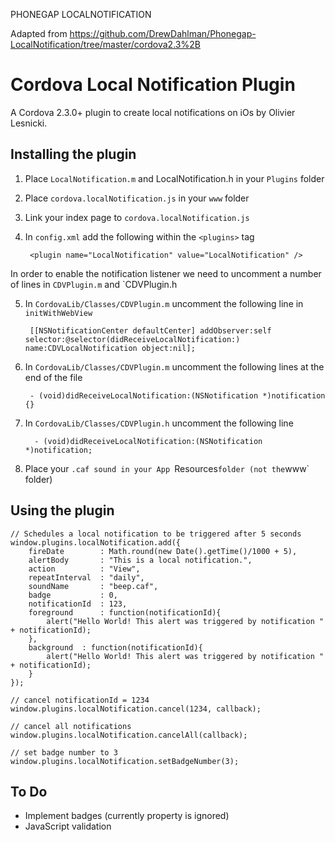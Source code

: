 PHONEGAP LOCALNOTIFICATION 

Adapted from https://github.com/DrewDahlman/Phonegap-LocalNotification/tree/master/cordova2.3%2B

Cordova Local Notification Plugin
=================================

A Cordova 2.3.0+ plugin to create local notifications on iOs by Olivier Lesnicki.


Installing the plugin
---------------------

1. Place `LocalNotification.m` and LocalNotification.h in your `Plugins` folder
2. Place `cordova.localNotification.js` in your `www` folder
3. Link your index page to `cordova.localNotification.js`
4. In `config.xml` add the following within the `<plugins>` tag

    	<plugin name="LocalNotification" value="LocalNotification" />

In order to enable the notification listener we need to uncomment a number of lines in `CDVPlugin.m` and `CDVPlugin.h

5. In `CordovaLib/Classes/CDVPlugin.m` uncomment the following line in `initWithWebView`

		[[NSNotificationCenter defaultCenter] addObserver:self selector:@selector(didReceiveLocalNotification:) name:CDVLocalNotification object:nil];

6. In `CordovaLib/Classes/CDVPlugin.m` uncomment the following lines at the end of the file

		- (void)didReceiveLocalNotification:(NSNotification *)notification {}

7. In `CordovaLib/Classes/CDVPlugin.h` uncomment the following line

		 - (void)didReceiveLocalNotification:(NSNotification *)notification;

8. Place your `.caf sound in your App `Resources` folder (not the `www` folder)


Using the plugin
----------------

	// Schedules a local notification to be triggered after 5 seconds
    window.plugins.localNotification.add({
		fireDate        : Math.round(new Date().getTime()/1000 + 5),
		alertBody       : "This is a local notification.",
		action			: "View",
		repeatInterval  : "daily",
		soundName       : "beep.caf",
		badge           : 0,
		notificationId  : 123,
		foreground      : function(notificationId){ 
			alert("Hello World! This alert was triggered by notification " + notificationId); 
		},
		background	: function(notificationId){
			alert("Hello World! This alert was triggered by notification " + notificationId);
		}    		
	});

	// cancel notificationId = 1234
    window.plugins.localNotification.cancel(1234, callback);
    
    // cancel all notifications
    window.plugins.localNotification.cancelAll(callback);
    
    // set badge number to 3
    window.plugins.localNotification.setBadgeNumber(3);

To Do
-----

- Implement badges (currently property is ignored)
- JavaScript validation


